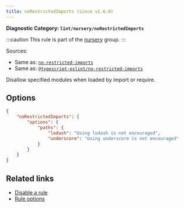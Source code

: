 ```yaml
---
title: noRestrictedImports (since v1.6.0)
---
```


**Diagnostic Category: `lint/nursery/noRestrictedImports`**

:::caution
This rule is part of the [nursery](/linter/rules/#nursery) group.
:::

Sources: 
- Same as: <a href="https://eslint.org/docs/latest/rules/no-restricted-imports" target="_blank"><code>no-restricted-imports</code></a>
- Same as: <a href="https://typescript-eslint.io/rules/no-restricted-imports" target="_blank"><code>@typescript-eslint/no-restricted-imports</code></a>

Disallow specified modules when loaded by import or require.

## Options

```json
{
    "noRestrictedImports": {
        "options": {
            "paths": {
                "lodash": "Using lodash is not encouraged",
                "underscore": "Using underscore is not encouraged"
            }
        }
    }
}
```

## Related links

- [Disable a rule](/linter/#disable-a-lint-rule)
- [Rule options](/linter/#rule-options)
